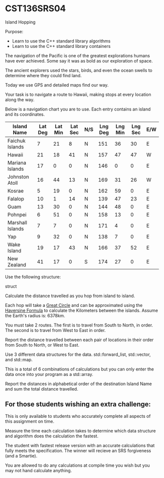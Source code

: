 # CST136SRS04
Island Hopping

Purpose:

- Learn to use the C++ standard library algorithms
- Learn to use the C++ standard library containers

The navigation of the Pacific is one of the greatest explorations humans have ever achieved. Some say it was as bold as our exploration of space. 

The ancient explorers used the stars, birds, and even the ocean swells to determine where they could find land. 

Today we use GPS and detailed maps find our way. 

Your task is to navigate a route to Hawaii, making stops at every location along the way.

Below is a navigation chart you are to use. Each entry contains an island and its coordinates. 

| Island Name      | Lat Deg | Lat Min | Lat Sec | N/S | Lng Deg | Lng Min | Lng Sec | E/W | 
| ---------------- | ------- | ------- | ------- | --- | ------- | ------- | ------- | --- |
| Faichuk Islands  |       7 |      21 |       8 |   N |     151 |      36 |      30 |   E |
| Hawaii           |      21 |      18 |      41 |   N |     157 |      47 |      47 |   W |
| Mariana Islands  |      17 |       0 |       0 |   N |     146 |       0 |       0 |   E |
| Johnston Atoll   |      16 |      44 |      13 |   N |     169 |      31 |      26 |   W |
| Kosrae           |       5 |      19 |       0 |   N |     162 |      59 |       0 |   E |
| Falalop          |      10 |       1 |      14 |   N |     139 |      47 |      23 |   E |
| Guam             |      13 |      30 |       0 |   N |     144 |      48 |       0 |   E |
| Pohnpei          |       6 |      51 |       0 |   N |     158 |      13 |       0 |   E |
| Marshall Islands |       7 |       7 |       0 |   N |     171 |       4 |       0 |   E |
| Yap              |       9 |      32 |       0 |   N |     138 |       7 |       0 |   E |
| Wake Island      |      19 |      17 |      43 |   N |     166 |      37 |      52 |   E |
| New Zealand      |      41 |      17 |       0 |   S |     174 |      27 |       0 |   E |

Use the following structure:

struct

Calculate the distance travelled as you hop from island to island. 

Each hop will take a [Great Circle](https://en.wikipedia.org/wiki/Great-circle_distance) and can be approximated using the [Haversine Formula](https://en.wikipedia.org/wiki/Haversine_formula) to calculate the Kilometers between the islands. Assume the Earth's radius is: 6378km. 

You must take 2 routes. The first is to travel from South to North, in order. The second is to travel from West to East in order. 

Report the distance travelled between each pair of locations in their order from South to North, or West to East. 

Use 3 different data structures for the data. std::forward_list, std::vector, and std::map. 

This is a total of 6 combinations of calculations but you can only enter the data once into your program as a std::array. 

Report the distances in alphabetical order of the destination Island Name and sum the total distance travelled. 

## For those students wishing an extra challenge:

This is only available to students who accurately complete all aspects of this assignment on time. 

Measure the time each calculation takes to determine which data structure and algorithm does the calculation the fastest. 

The student with fastest release version with an accurate calculations that fully meets the specification. The winner will recieve an SRS forgiveness (and a Smartie). 

You are allowed to do any calculations at compile time you wish but you may not hand calculate anything. 
